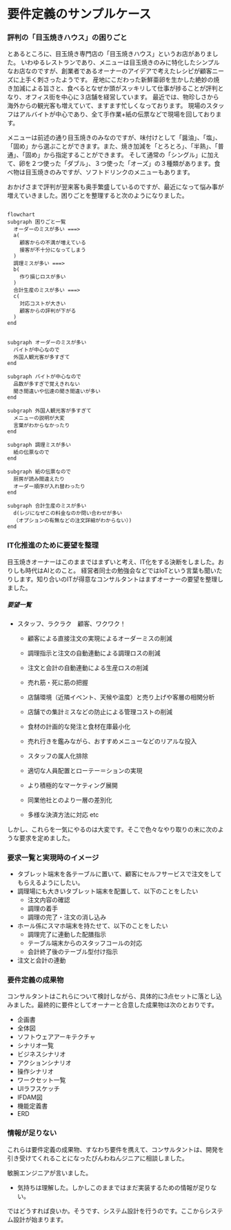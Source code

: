# 要件定義のサンプルケース

### 評判の「目玉焼きハウス」の困りごと
とあるところに、目玉焼き専門店の「目玉焼きハウス」というお店がありました。
いわゆるレストランであり、メニューは目玉焼きのみに特化したシンプルなお店なのですが、創業者であるオーナーのアイデアで考えたレシピが顧客ニーズに上手く刺さったようです。
産地にこだわった新鮮亜卵を生かした絶妙の焼き加減による旨さと、食べるとなぜか頭がスッキリして仕事が捗ることが評判となり、オフィス街を中心に３店舗を経営しています。
最近では、物珍しさから海外からの観光客も増えていて、ますます忙しくなっております。
現場のスタッフはアルバイトが中心であり、全て手作業+紙の伝票などで現場を回しております。

メニューは前述の通り目玉焼きのみなのですが、味付けとして「醤油」、「塩」、「固め」から選ぶことができます。また、焼き加減を「とろとろ」、「半熟」、「普通」、「固め」から指定することができます。
そして通常の「シングル」に加えて、卵を２つ使った「ダブル」、３つ使った「オーズ」の３種類があります。食べ物は目玉焼きのみですが、ソフトドリンクのメニューもあります。

おかげさまで評判が翌来客も奥手繁盛しているのですが、最近になって悩み事が増えていきました。困りごとを整理すると次のようになりました。

```mermaid

flowchart
subgraph 困りごと一覧
  オーダーのミスが多い ===> 
  a(
    顧客からの不満が増えている
    接客が不十分になってしまう
  ) 
  調理ミスが多い ===>
  b(
    作り損じロスが多い
  )
  合計生産のミスが多い ===>
  c(
    対応コストが大きい
    顧客からの評判が下がる
  )
end


subgraph オーダーのミスが多い
  バイトが中心なので
  外国人観光客が多すぎて
end

subgraph バイトが中心なので
  品数が多すぎで覚えきれない
  聞き間違いや伝達の聞き間違いが多い
end

subgraph 外国人観光客が多すぎて
  メニューの説明が大変
  言葉がわからなかったり
end

subgraph 調理ミスが多い
  紙の伝票なので
end

subgraph 紙の伝票なので
  厨房が読み間違えたり
  オーダー順序が入れ替わったり
end

subgraph 合計生産のミスが多い
  d(レジになぜこの料金なのか問い合わせが多い
  （オプションの有無などの注文詳細がわからない）)
end

```

### IT化推進のために要望を整理
目玉焼きオーナーはこのままではまずいと考え、IT化をする決断をしました。おりしも時代はAIとのこと。
経営者同士の勉強会などではIoTという言葉も聞いたりします。知り合いのITが得意なコンサルタントはまずオーナーの要望を整理しました。

##### 要望一覧
- スタッフ、ラクラク　顧客、ワクワク！
  - 顧客による直接注文の実現によるオーダーミスの削減
  - 調理指示と注文の自動連動による調理ロスの削減
  - 注文と会計の自動連動による生産ロスの削減

  - 売れ筋・死に筋の把握
  - 店舗環境（近隣イベント、天候や温度）と売り上げや客層の相関分析

  - 店舗での集計ミスなどの防止による管理コストの削減
  - 食材の計画的な発注と食材在庫最小化
  - 売れ行きを鑑みながら、おすすめメニューなどのリアルな投入
  - スタッフの属人化排除
  - 適切な人員配置とローテー＝ションの実現
  - より積極的なマーケティング展開
  - 同業他社とのより一層の差別化
  - 多様な決済方法に対応
etc

しかし、これらを一気にやるのは大変です。そこで色々なやり取りの末に次のような要求を定めました。

### 要求一覧と実現時のイメージ
- タブレット端末を各テーブルに置いて、顧客にセルフサービスで注文をしてもらえるようにしたい。
- 調理場にも大きいタブレット端末を配置して、以下のことをしたい
  - 注文内容の確認
  - 調理の着手
  - 調理の完了・注文の消し込み
- ホール係にスマホ端末を持たせて、以下のことをしたい
  - 調理完了に連動した配膳指示
  - テーブル端末からのスタッフコールの対応
  - 会計終了後のテーブル型付け指示
- 注文と会計の連動

### 要件定義の成果物

コンサルタントはこれらについて検討しながら、具体的に3点セットに落とし込みました。最終的に要件としてオーナーと合意した成果物は次のとおりです。

- 企画書
- 全体図
- ソフトウェアアーキテクチャ
- シナリオ一覧
- ビジネスシナリオ
- アクションシナリオ
- 操作シナリオ
- ワークセット一覧
- UIラフスケッチ
- IFDAM図
- 機能定義書
- ERD

### 情報が足りない
これらは要件定義の成果物、すなわち要件を携えて、コンサルタントは、開発を引き受けてくれることになったびんわねんジニアに相談しました。

敏腕エンジニアが言いました。

- 気持ちは理解した。しかしこのままではまだ実装するための情報が足りない。

ではどうすれば良いか。そうです、システム設計を行うのです。ここからシステム設計が始まります。
